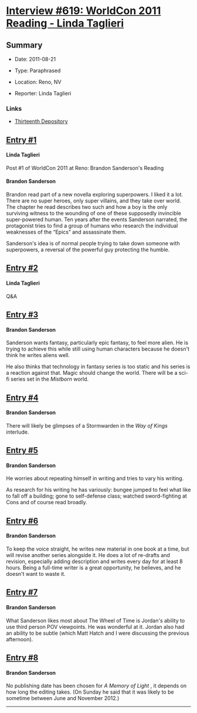 # [Interview #619: WorldCon 2011 Reading - Linda Taglieri](https://www.theoryland.com/intvmain.php?i=619)

## Summary

- Date: 2011-08-21

- Type: Paraphrased

- Location: Reno, NV

- Reporter: Linda Taglieri

### Links

- [Thirteenth Depository](http://13depository.blogspot.com/2011/08/worldcon-2011-at-reno-brandon.html)


## [Entry #1](https://www.theoryland.com/intvmain.php?i=619#1)

#### Linda Taglieri

Post #1 of WorldCon 2011 at Reno: Brandon Sanderson's Reading

#### Brandon Sanderson

Brandon read part of a new novella exploring superpowers. I liked it a lot. There are no super heroes, only super villains, and they take over world. The chapter he read describes two such and how a boy is the only surviving witness to the wounding of one of these supposedly invincible super-powered human. Ten years after the events Sanderson narrated, the protagonist tries to find a group of humans who research the individual weaknesses of the “Epics” and assassinate them.

Sanderson's idea is of normal people trying to take down someone with superpowers, a reversal of the powerful guy protecting the humble.

## [Entry #2](https://www.theoryland.com/intvmain.php?i=619#2)

#### Linda Taglieri

Q&A

## [Entry #3](https://www.theoryland.com/intvmain.php?i=619#3)

#### Brandon Sanderson

Sanderson wants fantasy, particularly epic fantasy, to feel more alien. He is trying to achieve this while still using human characters because he doesn't think he writes aliens well.

He also thinks that technology in fantasy series is too static and his series is a reaction against that. Magic should change the world. There will be a sci-fi series set in the
*Mistborn*
world.

## [Entry #4](https://www.theoryland.com/intvmain.php?i=619#4)

#### Brandon Sanderson

There will likely be glimpses of a Stormwarden in the
*Way of Kings*
interlude.

## [Entry #5](https://www.theoryland.com/intvmain.php?i=619#5)

#### Brandon Sanderson

He worries about repeating himself in writing and tries to vary his writing.

As research for his writing he has variously: bungee jumped to feel what like to fall off a building; gone to self-defense class; watched sword-fighting at Cons and of course read broadly.

## [Entry #6](https://www.theoryland.com/intvmain.php?i=619#6)

#### Brandon Sanderson

To keep the voice straight, he writes new material in one book at a time, but will revise another series alongside it. He does a lot of re-drafts and revision, especially adding description and writes every day for at least 8 hours. Being a full-time writer is a great opportunity, he believes, and he doesn't want to waste it.

## [Entry #7](https://www.theoryland.com/intvmain.php?i=619#7)

#### Brandon Sanderson

What Sanderson likes most about The Wheel of Time is Jordan's ability to use third person POV viewpoints. He was wonderful at it. Jordan also had an ability to be subtle (which Matt Hatch and I were discussing the previous afternoon).

## [Entry #8](https://www.theoryland.com/intvmain.php?i=619#8)

#### Brandon Sanderson

No publishing date has been chosen for
*A Memory of Light*
, it depends on how long the editing takes. (On Sunday he said that it was likely to be sometime between June and November 2012.)


---

